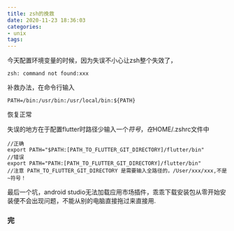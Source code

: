 ```yaml
---
title: zsh的挽救
date: 2020-11-23 18:36:03
categories: 
- unix
tags:
---
```


今天配置环境变量的时候，因为失误不小心让zsh整个失效了，

```
zsh: command not found:xxx
```

补救办法，在命令行输入

```
PATH=/bin:/usr/bin:/usr/local/bin:${PATH}
```

恢复正常

失误的地方在于配置flutter时路径少输入一个$符号，在$HOME/.zshrc文件中

```
//正确
export PATH="$PATH:[PATH_TO_FLUTTER_GIT_DIRECTORY]/flutter/bin"
//错误
export PATH="PATH:[PATH_TO_FLUTTER_GIT_DIRECTORY]/flutter/bin"
//注意 PATH_TO_FLUTTER_GIT_DIRECTORY 是需要输入全路径的，/User/xxx/xxx,不是~符号！
```

最后一个坑，android studio无法加载应用市场插件，乖乖下载安装包从零开始安装便不会出现问题，不能从别的电脑直接拖过来直接用.

### 完